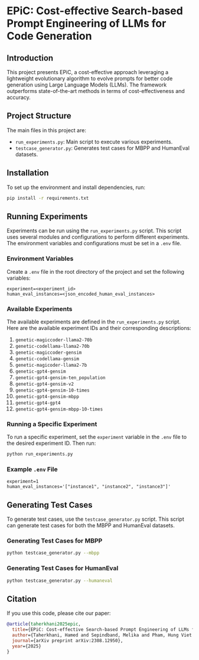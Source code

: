 # EPiC: Cost-effective Search-based Prompt Engineering of LLMs for Code Generation

## Introduction
This project presents EPiC, a cost-effective approach leveraging a lightweight evolutionary algorithm to evolve prompts for better code generation using Large Language Models (LLMs). The framework outperforms state-of-the-art methods in terms of cost-effectiveness and accuracy.

## Project Structure
The main files in this project are:

- `run_experiments.py`: Main script to execute various experiments.
- `testcase_generator.py`: Generates test cases for MBPP and HumanEval datasets.

## Installation
To set up the environment and install dependencies, run:

```bash
pip install -r requirements.txt
```

## Running Experiments
Experiments can be run using the `run_experiments.py` script. This script uses several modules and configurations to perform different experiments. The environment variables and configurations must be set in a `.env` file.

### Environment Variables
Create a `.env` file in the root directory of the project and set the following variables:

```env
experiment=<experiment_id>
human_eval_instances=<json_encoded_human_eval_instances>
```

### Available Experiments
The available experiments are defined in the `run_experiments.py` script. Here are the available experiment IDs and their corresponding descriptions:

1. `genetic-magiccoder-llama2-70b`
2. `genetic-codellama-llama2-70b`
3. `genetic-magiccoder-gensim`
4. `genetic-codellama-gensim`
5. `genetic-magicoder-llama2-7b`
6. `genetic-gpt4-gensim`
7. `genetic-gpt4-gensim-ten_population`
8. `genetic-gpt4-gensim-v2`
9. `genetic-gpt4-gensim-10-times`
10. `genetic-gpt4-gensim-mbpp`
11. `genetic-gpt4-gpt4`
12. `genetic-gpt4-gensim-mbpp-10-times`

### Running a Specific Experiment
To run a specific experiment, set the `experiment` variable in the `.env` file to the desired experiment ID. Then run:

```bash
python run_experiments.py
```

### Example `.env` File
```env
experiment=1
human_eval_instances='["instance1", "instance2", "instance3"]'
```

## Generating Test Cases
To generate test cases, use the `testcase_generator.py` script. This script can generate test cases for both the MBPP and HumanEval datasets.

### Generating Test Cases for MBPP
```bash
python testcase_generator.py --mbpp
```

### Generating Test Cases for HumanEval
```bash
python testcase_generator.py --humaneval
```

## Citation
If you use this code, please cite our paper:

```bibtex
@article{taherkhani2025epic,
  title={EPiC: Cost-effective Search-based Prompt Engineering of LLMs for Code Generation},
  author={Taherkhani, Hamed and Sepindband, Melika and Pham, Hung Viet and Wang, Song and Hemmati, Hadi},
  journal={arXiv preprint arXiv:2308.12950},
  year={2025}
}
```
